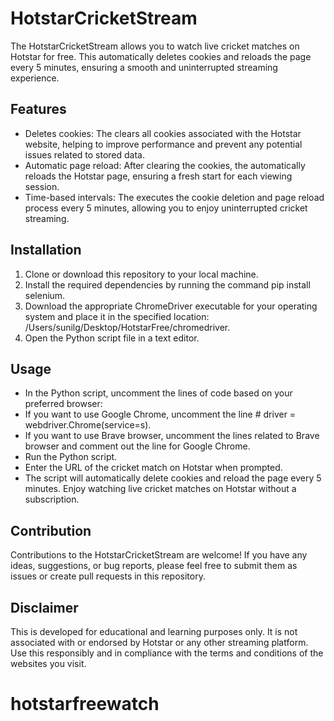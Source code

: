 # HotstarCricketStream

The HotstarCricketStream allows you to watch live cricket matches on Hotstar for free. This automatically deletes cookies and reloads the page every 5 minutes, ensuring a smooth and uninterrupted streaming experience.

## Features

- Deletes cookies: The clears all cookies associated with the Hotstar website, helping to improve performance and prevent any potential issues related to stored data.
- Automatic page reload: After clearing the cookies, the automatically reloads the Hotstar page, ensuring a fresh start for each viewing session.
- Time-based intervals: The executes the cookie deletion and page reload process every 5 minutes, allowing you to enjoy uninterrupted cricket streaming.

## Installation

1. Clone or download this repository to your local machine.
2. Install the required dependencies by running the command pip install selenium.
3. Download the appropriate ChromeDriver executable for your operating system and place it in the specified location: /Users/sunilg/Desktop/HotstarFree/chromedriver.
4. Open the Python script file in a text editor.

## Usage

- In the Python script, uncomment the lines of code based on your preferred browser:
- If you want to use Google Chrome, uncomment the line # driver = webdriver.Chrome(service=s).
- If you want to use Brave browser, uncomment the lines related to Brave browser and comment out the line for Google Chrome.
- Run the Python script.
- Enter the URL of the cricket match on Hotstar when prompted.
- The script will automatically delete cookies and reload the page every 5 minutes.
  Enjoy watching live cricket matches on Hotstar without a subscription.

## Contribution

Contributions to the HotstarCricketStream are welcome! If you have any ideas, suggestions, or bug reports, please feel free to submit them as issues or create pull requests in this repository.

## Disclaimer

This is developed for educational and learning purposes only. It is not associated with or endorsed by Hotstar or any other streaming platform. Use this responsibly and in compliance with the terms and conditions of the websites you visit.
# hotstarfreewatch
